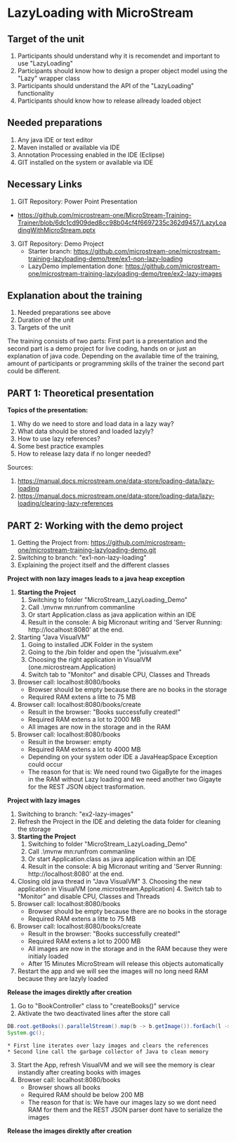 <h1>LazyLoading with MicroStream</h1>

<h2>Target of the unit</h2>

1. Participants should understand why it is recomendet and important to use "LazyLoading"
2. Participants should know how to design a proper object model using the "Lazy" wrapper class
3. Participants should understand the API of the "LazyLoading" functionality
4. Participants should know how to release allready loaded object

<h2>Needed preparations</h2>

1. Any java IDE or text editor
2. Maven installed or available via IDE
3. Annotation Processing enabled in the IDE (Eclipse)
4. GIT installed on the system or available via IDE

<h2>Necessary Links</h2>

1. GIT Repository: Power Point Presentation 
* https://github.com/microstream-one/MicroStream-Training-Trainer/blob/6dc1cd909ded8cc98b04cf4f6697235c362d9457/LazyLoadingWithMicroStream.pptx
3. GIT Repository: Demo Project
	* Starter branch: https://github.com/microstream-one/microstream-training-lazyloading-demo/tree/ex1-non-lazy-loading
	* LazyDemo implementation done: https://github.com/microstream-one/microstream-training-lazyloading-demo/tree/ex2-lazy-images

<h2>Explanation about the training</h2>

1. Needed preparations see above
2. Duration of the unit
3. Targets of the unit

The training consists of two parts: First part is a presentation and the second part is a demo project for live coding, hands on or just an explanation of java code. 
Depending on the available time of the training, amount of participants or programming skills of the trainer the second part could be different.

<h2>PART 1: Theoretical presentation</h2>

**Topics of the presentation:**
1. Why do we need to store and load data in a lazy way?
2. What data should be stored and loaded lazyly?
3. How to use lazy references?
4. Some best practice examples
5. How to release lazy data if no longer needed?

Sources: 
1. https://manual.docs.microstream.one/data-store/loading-data/lazy-loading
2. https://manual.docs.microstream.one/data-store/loading-data/lazy-loading/clearing-lazy-references

<h2>PART 2: Working with the demo project</h2>

1. Getting the Project from: https://github.com/microstream-one/microstream-training-lazyloading-demo.git
2. Switching to branch: "ex1-non-lazy-loading"
3. Explaining the project itself and the different classes

**Project with non lazy images leads to a java heap exception**
1. <strong>Starting the Project</strong>
      1. Switching to folder "MicroStream_LazyLoading_Demo"
      2. Call .\mvnw mn:runfrom commanline
      3. Or start Application.class as java application within an IDE
      4. Result in the console: A big Micronaut writing and 'Server Running: http://localhost:8080' at the end.
2. Starting "Java VisualVM"
      1. Going to installed JDK Folder in the system
      2. Going to the /bin folder and open the "jvisualvm.exe"
      3. Choosing the right application in VisualVM (one.microstream.Application)
      4. Switch tab to "Monitor" and disable CPU, Classes and Threads
3. Browser call: localhost:8080/books
	* Browser should be empty because there are no books in the storage
	* Required RAM extens a litte to 75 MB
4. Browser call: localhost:8080/books/create
	* Result in the browser: "Books successfully created!"
	* Required RAM extens a lot to 2000 MB
	* All images are now in the storage and in the RAM
5. Browser call: localhost:8080/books
	* Result in the browser: empty
	* Required RAM extens a lot to 4000 MB
	* Depending on your system oder IDE a JavaHeapSpace Exception could occur
	* The reason for that is: We need round two GigaByte for the images in the RAM without Lazy loading and we need another two Gigayte for the REST JSON object trasformation.

**Project with lazy images**
1. Switching to branch: "ex2-lazy-images"
2. Refresh the Project in the IDE and deleting the data folder for cleaning the storage
3. <strong>Starting the Project</strong>
      1. Switching to folder "MicroStream_LazyLoading_Demo"
      2. Call .\mvnw mn:runfrom commanline
      3. Or start Application.class as java application within an IDE
      4. Result in the console: A big Micronaut writing and 'Server Running: http://localhost:8080' at the end.
4. Closing old java thread in "Java VisualVM"
      3. Choosing the new application in VisualVM (one.microstream.Application)
      4. Switch tab to "Monitor" and disable CPU, Classes and Threads
5. Browser call: localhost:8080/books
	* Browser should be empty because there are no books in the storage
	* Required RAM extens a litte to 75 MB
6. Browser call: localhost:8080/books/create
	* Result in the browser: "Books successfully created!"
	* Required RAM extens a lot to 2000 MB
	* All images are now in the storage and in the RAM because they were initialy loaded
	* After 15 Minutes MicroStream will release this objects automatically
7. Restart the app and we will see the images will no long need RAM because they are lazyly loaded

**Release the images direktly after creation**
1. Go to "BookController" class to "createBooks()" service
2. Aktivate the two deactivated lines after the store call
```Java
DB.root.getBooks().parallelStream().map(b -> b.getImage()).forEach(l -> l.clear());
System.gc();
```
	* First line iterates over lazy images and clears the references
	* Second line call the garbage collector of Java to clean memory
3. Start the App, refresh VisualVM and we will see the memory is clear instandly after creating books with images
4. Browser call: localhost:8080/books
	* Browser shows all books
	* Required RAM should be below 200 MB
	* The reason for that is: We have our images lazy so we dont need RAM for them and the REST JSON parser dont have to serialize the images

**Release the images direktly after creation**
